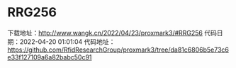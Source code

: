 # RRG256
下载地址：http://www.wangk.cn/2022/04/23/proxmark3/#RRG256
代码日期：2022-04-20 01:01:04
代码地址：https://github.com/RfidResearchGroup/proxmark3/tree/da81c6806b5e73c6e33f127109a6a82babc50c91
